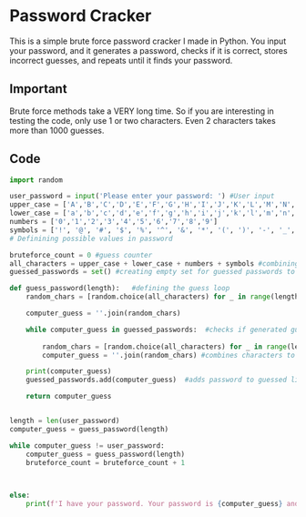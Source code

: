 # Password Cracker
This is a simple brute force password cracker I made in Python. You input your password, and it generates a password, checks if it is correct, stores incorrect guesses, and repeats until it finds your password.

## Important
Brute force methods take a VERY long time. So if you are interesting in testing the code, only use 1 or two characters. Even 2 characters takes more than 1000 guesses. 

## Code

``` Python
import random

user_password = input('Please enter your password: ') #User input
upper_case = ['A','B','C','D','E','F','G','H','I','J','K','L','M','N','O','P','Q','R','S','T','U','V','W','X','Y','Z']
lower_case = ['a','b','c','d','e','f','g','h','i','j','k','l','m','n','o','p','q','r','s','t','u','v','w','x','y','z']
numbers = ['0','1','2','3','4','5','6','7','8','9']
symbols = ['!', '@', '#', '$', '%', '^', '&', '*', '(', ')', '-', '_', '=', '+', '[', ']', '{', '}', '|', '\\', ':', ';', '"', '\'', '<', '>', ',', '.', '?', '/']
# Definining possible values in password

bruteforce_count = 0 #guess counter
all_characters = upper_case + lower_case + numbers + symbols #combining all lists for easy generation
guessed_passwords = set() #creating empty set for guessed passwords to reduce redundancy

def guess_password(length):   #defining the guess loop
    random_chars = [random.choice(all_characters) for _ in range(length)]

    computer_guess = ''.join(random_chars)

    while computer_guess in guessed_passwords:  #checks if generated guess is in the already guessed list
        
        random_chars = [random.choice(all_characters) for _ in range(length)] 
        computer_guess = ''.join(random_chars) #combines characters to form a password guess

    print(computer_guess)
    guessed_passwords.add(computer_guess)  #adds password to guessed list if it does not match user password

    return computer_guess


length = len(user_password)
computer_guess = guess_password(length)

while computer_guess != user_password:
    computer_guess = guess_password(length)
    bruteforce_count = bruteforce_count + 1
  


else:
    print(f'I have your password. Your password is {computer_guess} and it only took {bruteforce_count:,} attempts.')

```
